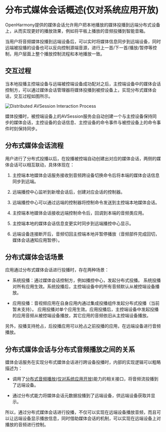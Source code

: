 # 分布式媒体会话概述(仅对系统应用开放)
<!--Kit: AVSession Kit-->
<!--Subsystem: Multimedia-->
<!--Owner: @ccfriend; @liao_qian-->
<!--Designer: @ccfriend-->
<!--Tester: @chenmingxi1_huawei-->
<!--Adviser: @w_Machine_cc-->

OpenHarmony提供的媒体会话允许用户把本地播放的媒体投播到远端分布式设备上，从而实现更好的播放效果，例如将平板上播放的音频投播到智能音箱。

当用户将音频媒体投播到远端设备后，可以实时将媒体信息同步到远端设备，同时远端被投播的设备也可以反向控制源端音源，进行上一首/下一首/播放/暂停等控制，用户层面上整个播放控制流程和本地播放一致。


## 交互过程

当本地投播主控端设备与远端被控端设备成功配对之后，主控端设备中的媒体会话控制方，可以通过媒体会话管理器将媒体投播到被控设备上，实现分布式媒体会话，交互过程如图所示。

![Distributed AVSession Interaction Process](figures/distributed-avsession-interaction-process.png)

媒体投播时，被控端设备上的AVSession服务会自动创建一个与主控设备保持同步的媒体会话，主控设备的会话信息、主控设备的命令事件与被控设备上的命令事件时刻保持同步。

## 分布式媒体会话流程

用户进行了分布式投播以后，在投播被控端自动创建出对应的媒体会话，两侧的媒体会话可以相互联动，具体体现在：

1. 主控端本地媒体会话服务接收到音频跨设备切换命令后将本端的媒体会话信息同步到远端。

2. 远端播控中心监听到新增会话后，创建对应会话的控制器。

3. 远端播控中心可以通过远端的控制器将控制命令发送到主控端本地媒体会话。

4. 主控端本地媒体会话接收远端控制命令后，回调到本端的音频类应用。

5. 主控端本地的媒体会话信息变更实时同步到远端播控中心显示。

6. 远端设备连接断开后，音频切回主控端本地并暂停播放（音频部件完成回切，媒体会话通知应用暂停）。

## 分布式媒体会话场景

应用通过分布式媒体会话进行投播时，存在两种场景：

- 系统投播：通过媒体会话控制方，例如播控中心，发起分布式投播。
  系统投播对所有应用生效。系统投播后，主控端设备中的所有音频默认从被控端设备播放。

- 应用投播：音视频应用在自身应用内通过集成投播组件发起分布式投播（当前暂未支持）。
  应用投播对单个应用生效。应用投播后，主控端设备中发起投播的应用音频从被控端设备播放，其它应用的音频依旧从主控端设备播放。

另外，投播支持抢占，后投播应用可以抢占之前投播的应用，在远端设备进行音频播放。

## 分布式媒体会话与分布式音频播放之间的关系

媒体会话服务在实现分布式媒体会话进行跨设备投播时，内部的实现逻辑可以粗略描述为：

- 调用了[分布式音频播放(仅对系统应用开放)](../audio/distributed-audio-playback-sys.md)能力的相关接口，将音频流投播到了远端设备。

- 通过分布式能力将媒体会话元数据投播到了远端设备，供远端设备获取并显示。

所以，通过分布式媒体会话进行投播，不仅可以实现在远端设备播放音频，而且可以让远端设备显示播放信息，同时借助媒体会话的机制，可以实现在远端设备上对播放的音频进行控制。
